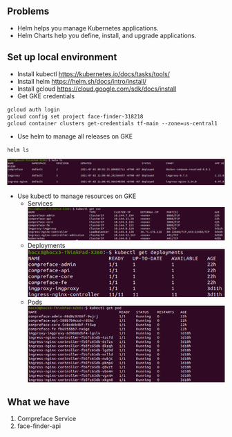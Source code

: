 ## Problems
- Helm helps you manage Kubernetes applications.
- Helm Charts help you define, install, and upgrade applications.
## Set up local environment
- Install kubectl https://kubernetes.io/docs/tasks/tools/
- Install helm https://helm.sh/docs/intro/install/
- Install gcloud https://cloud.google.com/sdk/docs/install
- Get GKE credentials 
```
gcloud auth login
gcloud config set project face-finder-318218
gcloud container clusters get-credentials tf-main --zone=us-central1
```

- Use helm to manage all releases on GKE
```
helm ls
```
![alt text](snapshots/releases.png)
- Use kubectl to manage resources on GKE
  - Services
  ![alt text](snapshots/svc.png)
  - Deployments
  ![alt text](snapshots/deploys.png)
  - Pods
  ![alt text](snapshots/pods.png)

## What we have
1. Compreface Service
2. face-finder-api